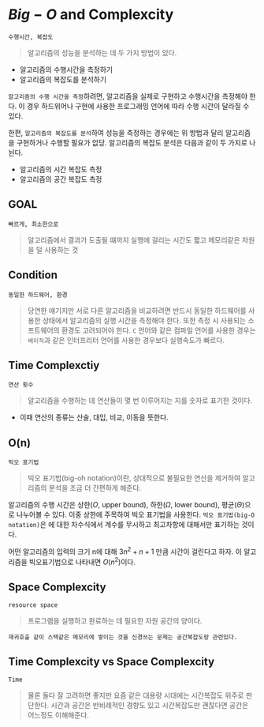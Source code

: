 # $Big-O$ and Complexcity
`수행시간, 복잡도`

> 알고리즘의 성능을 분석하는 데 두 가지 방법이 있다.

- 알고리즘의 수행시간을 측정하기
- 알고리즘의 복잡도를 분석하기


`알고리즘의 수행 시간을 측정`하려면, 알고리즘을 실제로 구현하고 수행시간을 측정해야 한다. 이 경우 하드위어나 구현에 사용한 프로그래밍 언어에 따라 수행 시간이 달라질 수 있다.

한편, `알고리즘의 복잡도를 분석`하여 성능을 측정하는 경우에는 위 방법과 달리 알고리즘을 구현하거나 수행할 필요가 없당. 알고리즘의 복잡도 분석은 다음과 같이 두 가지로 나뉜다.

- 알고리즘의 시간 복잡도 측정
- 알고리즘의 공간 복잡도 측정

## GOAL
`빠르게, 최소한으로`
> 알고리즘에서 결과가 도출될 떄까지 실행에 걸리는 시간도 짧고 메모리같은 자원을 덜 사용하는 것

## Condition
`동일한 하드웨어, 환경`
> 당연한 얘기지만 서로 다른 알고리즘을 비교하려면 반드시 동일한 하드웨어를 사용한 상태에서 알고리즘의 실행 시간을 측정해야 한다. 또한 측정 시 사용되는 소프트웨어의 환경도 고려되어야 한다. `C` 언어와 같은 컴파일 언어를 사용한 경우는 `베이직`과 같은 인터프리터 언어를 사용한 경우보다 실행속도가 빠르다.

## Time Complexctiy
`연산 횟수`
> 알고리즘을 수행하는 데 연산들이 몇 번 이루어지는 지를 숫자로 표기한 것이다.
- 이때 연산의 종류는 산술, 대입, 비교, 이동을 뜻한다.

## O(n)

`빅오 표기법`
> 빅오 표기법(big-oh notation)이란, 상대적으로 불필요한 연산을 제거하여 알고리즘의 분석을 조금 더 간편하게 해준다.

알고리즘의 수행 시간은 상한($O$, upper bound), 하한($\mathit\Omega$, lower bound), 평균($\mathit\Theta$)으로 나누어볼 수 있다. 이중 상한에 주목하여 빅오 표기법을 사용한다. `빅오 표기법(big-O notation)`은 
에 대한 차수식에서 계수를 무시하고 최고차항에 대해서만 표기하는 것이다.

어떤 알고리즘의 입력의 크기 n에 대해 $3n^2+n+1$
만큼 시간이 걸린다고 하자. 이 알고리즘을 빅오표기법으로 나타내면 $O(n^2)$이다.

## Space Complexcity
`resource space`
> 프로그램을 실행하고 완료하는 데 필요한 자원 공간의 양이다.
```
재귀호출 같이 스택같은 메모리에 쌓이는 것을 신경쓰는 문제는 공간복잡도랑 관련있다.
```

## Time Complexcity vs Space Complexcity
`Time`
> 물론 둘다 잘 고려하면 좋지만 요즘 같은 대용량 시대에는 시간복잡도 위주로 판단한다. 시간과 공간은 반비례적인 경향도 있고 시간복잡도만 괜찮다면 공간은 어느정도 이해해준다. 
